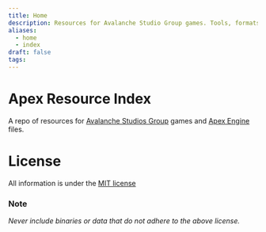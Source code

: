 ```yaml
---
title: Home
description: Resources for Avalanche Studio Group games. Tools, formats, info, and more
aliases:
  - home
  - index
draft: false
tags:
---
```

# Apex Resource Index
A repo of resources for [Avalanche Studios Group](https://avalanchestudios.com/) games and [Apex Engine](https://avalanchestudios.com/technology) files.
# License
All information is under the [MIT license](https://choosealicense.com/licenses/mit/)
### Note
*Never include binaries or data that do not adhere to the above license.*